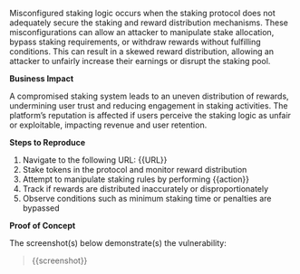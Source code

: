 Misconfigured staking logic occurs when the staking protocol does not adequately secure the staking and reward distribution mechanisms. These misconfigurations can allow an attacker to manipulate stake allocation, bypass staking requirements, or withdraw rewards without fulfilling conditions. This can result in a skewed reward distribution, allowing an attacker to unfairly increase their earnings or disrupt the staking pool.

**Business Impact**  

A compromised staking system leads to an uneven distribution of rewards, undermining user trust and reducing engagement in staking activities. The platform’s reputation is affected if users perceive the staking logic as unfair or exploitable, impacting revenue and user retention.

**Steps to Reproduce** 
 
1. Navigate to the following URL: {{URL}}
1. Stake tokens in the protocol and monitor reward distribution
1. Attempt to manipulate staking rules by performing {{action}}
1. Track if rewards are distributed inaccurately or disproportionately
1. Observe conditions such as minimum staking time or penalties are bypassed

**Proof of Concept**

The screenshot(s) below demonstrate(s) the vulnerability:
>
> {{screenshot}}

